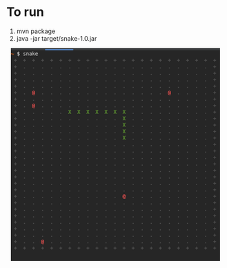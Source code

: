 # To run
1. mvn package
2. java -jar target/snake-1.0.jar

<center><img src="misc/snake_img.png"></center>
